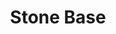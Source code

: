 ---
templateKey: blog-post
featuredpost: false
featuredimage: /assets/Stone_Base.png
title: Stone Base
description: Special
testfield: 898
---